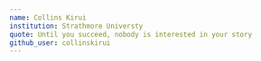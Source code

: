 ```yaml
---
name: Collins Kirui 
institution: Strathmore Universty
quote: Until you succeed, nobody is interested in your story
github_user: collinskirui
---
```


